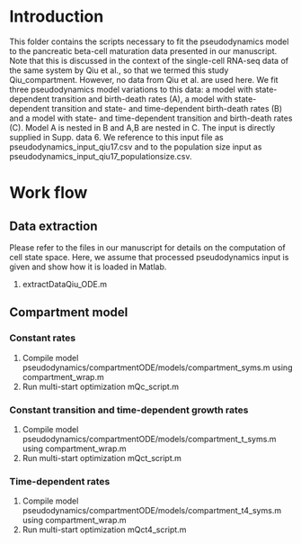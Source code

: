 # Introduction
This folder contains the scripts necessary to fit the pseudodynamics model to the pancreatic beta-cell maturation data presented in our manuscript. Note that this is discussed in the context of the single-cell RNA-seq data of the same system by Qiu et al., so that we termed this study Qiu_compartment. However, no data from Qiu et al. are used here. We fit three pseudodynamics model variations to this data: a model with state-dependent transition and birth-death rates (A), a model with state-dependent transition and state- and time-dependent birth-death rates (B) and a model with state- and time-dependent transition and birth-death rates (C). Model A is nested in B and A,B are nested in C. The input is directly supplied in Supp. data 6. We reference to this input file as pseudodynamics_input_qiu17.csv and to the population size input as pseudodynamics_input_qiu17_populationsize.csv.

# Work flow
## Data extraction
Please refer to the files in our manuscript for details on the computation of cell state space. Here, we assume that processed pseudodynamics input is given and show how it is loaded in Matlab.
1. extractDataQiu_ODE.m

## Compartment model
### Constant rates
1. Compile model pseudodynamics/compartmentODE/models/compartment_syms.m using compartment_wrap.m
2. Run multi-start optimization mQc_script.m

### Constant transition and time-dependent growth rates
1. Compile model pseudodynamics/compartmentODE/models/compartment_t_syms.m using compartment_wrap.m
2. Run multi-start optimization mQct_script.m

### Time-dependent rates
1. Compile model pseudodynamics/compartmentODE/models/compartment_t4_syms.m using compartment_wrap.m
2. Run multi-start optimization mQct4_script.m
